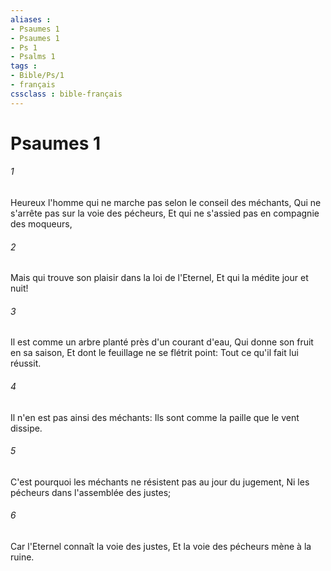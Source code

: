 ```yaml
---
aliases : 
- Psaumes 1
- Psaumes 1
- Ps 1
- Psalms 1
tags : 
- Bible/Ps/1
- français
cssclass : bible-français
---
```


# Psaumes 1

###### 1
Heureux l'homme qui ne marche pas selon le conseil des méchants, Qui ne s'arrête pas sur la voie des pécheurs, Et qui ne s'assied pas en compagnie des moqueurs,
###### 2
Mais qui trouve son plaisir dans la loi de l'Eternel, Et qui la médite jour et nuit!
###### 3
Il est comme un arbre planté près d'un courant d'eau, Qui donne son fruit en sa saison, Et dont le feuillage ne se flétrit point: Tout ce qu'il fait lui réussit.
###### 4
Il n'en est pas ainsi des méchants: Ils sont comme la paille que le vent dissipe.
###### 5
C'est pourquoi les méchants ne résistent pas au jour du jugement, Ni les pécheurs dans l'assemblée des justes;
###### 6
Car l'Eternel connaît la voie des justes, Et la voie des pécheurs mène à la ruine.
